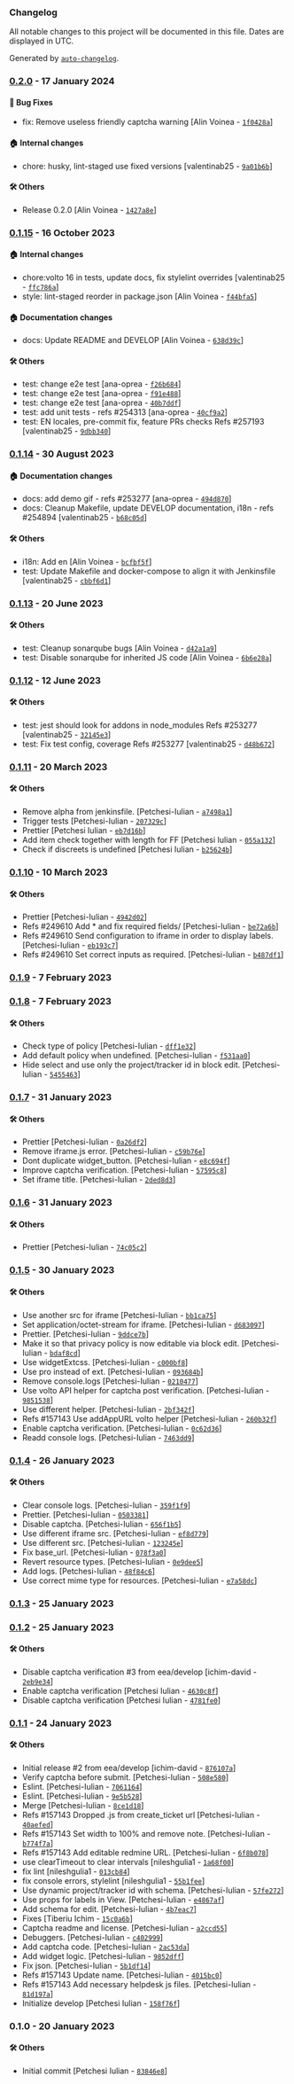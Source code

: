 ### Changelog

All notable changes to this project will be documented in this file. Dates are displayed in UTC.

Generated by [`auto-changelog`](https://github.com/CookPete/auto-changelog).

### [0.2.0](https://github.com/eea/volto-redmine-helpdesk/compare/0.1.15...0.2.0) - 17 January 2024

#### :bug: Bug Fixes

- fix: Remove useless friendly captcha warning [Alin Voinea - [`1f0428a`](https://github.com/eea/volto-redmine-helpdesk/commit/1f0428a6908f946574c4dd6233a4f53cb9630604)]

#### :house: Internal changes

- chore: husky, lint-staged use fixed versions [valentinab25 - [`9a01b6b`](https://github.com/eea/volto-redmine-helpdesk/commit/9a01b6bfa301cf2b2bcf8ef614c10370e9fa382c)]

#### :hammer_and_wrench: Others

- Release 0.2.0 [Alin Voinea - [`1427a8e`](https://github.com/eea/volto-redmine-helpdesk/commit/1427a8e4e873f42041cdc7933ef3a10c9f54ae6d)]
### [0.1.15](https://github.com/eea/volto-redmine-helpdesk/compare/0.1.14...0.1.15) - 16 October 2023

#### :house: Internal changes

- chore:volto 16 in tests, update docs, fix stylelint overrides [valentinab25 - [`ffc786a`](https://github.com/eea/volto-redmine-helpdesk/commit/ffc786ae90a2da845f49b7de800cb511a7dbfed0)]
- style: lint-staged reorder in package.json [Alin Voinea - [`f44bfa5`](https://github.com/eea/volto-redmine-helpdesk/commit/f44bfa5efe0549d377be8dc84cca700e4905ee81)]

#### :house: Documentation changes

- docs: Update README and DEVELOP [Alin Voinea - [`638d39c`](https://github.com/eea/volto-redmine-helpdesk/commit/638d39c5eb69429bf207e80a9e92a5b35ba9af6b)]

#### :hammer_and_wrench: Others

- test: change e2e test [ana-oprea - [`f26b684`](https://github.com/eea/volto-redmine-helpdesk/commit/f26b684465e43a20875c4e048abc918d020420c7)]
- test: change e2e test [ana-oprea - [`f91e488`](https://github.com/eea/volto-redmine-helpdesk/commit/f91e48855de1ef1b85bae4dd4663409fa549f9f8)]
- test: change e2e test [ana-oprea - [`40b7ddf`](https://github.com/eea/volto-redmine-helpdesk/commit/40b7ddf4f66561e31582cc687d65e02de6155593)]
- test: add unit tests - refs #254313 [ana-oprea - [`40cf9a2`](https://github.com/eea/volto-redmine-helpdesk/commit/40cf9a2a42f2df9ffa09e424cff1d7c90a6a2e7e)]
- test: EN locales, pre-commit fix, feature PRs checks Refs #257193 [valentinab25 - [`9dbb340`](https://github.com/eea/volto-redmine-helpdesk/commit/9dbb340036b343178da196a8927a0453fc1c20a5)]
### [0.1.14](https://github.com/eea/volto-redmine-helpdesk/compare/0.1.13...0.1.14) - 30 August 2023

#### :house: Documentation changes

- docs: add demo gif - refs #253277 [ana-oprea - [`494d870`](https://github.com/eea/volto-redmine-helpdesk/commit/494d870040daf2a64a37cda2ed2ab72e2edb7cbd)]
- docs: Cleanup Makefile, update DEVELOP documentation, i18n - refs #254894 [valentinab25 - [`b68c05d`](https://github.com/eea/volto-redmine-helpdesk/commit/b68c05dd665b2e2f9437e6970493d07da634ab5c)]

#### :hammer_and_wrench: Others

- i18n: Add en [Alin Voinea - [`bcfbf5f`](https://github.com/eea/volto-redmine-helpdesk/commit/bcfbf5f07c87ff603ac7cf0681873cb4f1d75f60)]
- test: Update Makefile and docker-compose to align it with Jenkinsfile [valentinab25 - [`cbbf6d1`](https://github.com/eea/volto-redmine-helpdesk/commit/cbbf6d1a531c06621ff58b4041dcf562fb50f7c4)]
### [0.1.13](https://github.com/eea/volto-redmine-helpdesk/compare/0.1.12...0.1.13) - 20 June 2023

#### :hammer_and_wrench: Others

- test: Cleanup sonarqube bugs [Alin Voinea - [`d42a1a9`](https://github.com/eea/volto-redmine-helpdesk/commit/d42a1a9bcec06309dd8b7842998896b858c29a31)]
- test: Disable sonarqube for inherited JS code [Alin Voinea - [`6b6e28a`](https://github.com/eea/volto-redmine-helpdesk/commit/6b6e28a90e15fd53d30803b2a9377e23801c7158)]
### [0.1.12](https://github.com/eea/volto-redmine-helpdesk/compare/0.1.11...0.1.12) - 12 June 2023

#### :hammer_and_wrench: Others

- test: jest should look for addons in node_modules Refs #253277 [valentinab25 - [`32145e3`](https://github.com/eea/volto-redmine-helpdesk/commit/32145e3207167d73f30dc4e11e9e3d05033a5b70)]
- test: Fix test config, coverage Refs #253277 [valentinab25 - [`d48b672`](https://github.com/eea/volto-redmine-helpdesk/commit/d48b672f13b4bc2ce4360dc2558e23ba695c8589)]
### [0.1.11](https://github.com/eea/volto-redmine-helpdesk/compare/0.1.10...0.1.11) - 20 March 2023

#### :hammer_and_wrench: Others

- Remove alpha from jenkinsfile. [Petchesi-Iulian - [`a7498a1`](https://github.com/eea/volto-redmine-helpdesk/commit/a7498a111856a5af5891a2a5ea562d0d66548df9)]
- Trigger tests [Petchesi-Iulian - [`207329c`](https://github.com/eea/volto-redmine-helpdesk/commit/207329c40a7183d0c184a32102f53c0d423df7d5)]
- Prettier [Petchesi Iulian - [`eb7d16b`](https://github.com/eea/volto-redmine-helpdesk/commit/eb7d16b56eb412e26ce19b6e6f1974faaa91b2fb)]
- Add item check together with length for FF [Petchesi Iulian - [`055a132`](https://github.com/eea/volto-redmine-helpdesk/commit/055a13220a298484fc98b9aba173320133d7cfc4)]
- Check if discreets is undefined [Petchesi Iulian - [`b25624b`](https://github.com/eea/volto-redmine-helpdesk/commit/b25624bf01631be4368f1ba7e0b9c186bdbdb0e8)]
### [0.1.10](https://github.com/eea/volto-redmine-helpdesk/compare/0.1.9...0.1.10) - 10 March 2023

#### :hammer_and_wrench: Others

- Prettier [Petchesi-Iulian - [`4942d02`](https://github.com/eea/volto-redmine-helpdesk/commit/4942d02bf3276f11eecb325a6c9e8a6e902b665c)]
- Refs #249610 Add * and fix required fields/ [Petchesi-Iulian - [`be72a6b`](https://github.com/eea/volto-redmine-helpdesk/commit/be72a6ba546040242cc2bf4a1db4173ae2f3fb6c)]
- Refs #249610 Send configuration to iframe in order to display labels. [Petchesi-Iulian - [`eb193c7`](https://github.com/eea/volto-redmine-helpdesk/commit/eb193c7769645cfc717c6c840551a022e69637f8)]
- Refs #249610 Set correct inputs as required. [Petchesi-Iulian - [`b487df1`](https://github.com/eea/volto-redmine-helpdesk/commit/b487df1b1edfe5ff69a72d4a0371404958d9ca95)]
### [0.1.9](https://github.com/eea/volto-redmine-helpdesk/compare/0.1.8...0.1.9) - 7 February 2023

### [0.1.8](https://github.com/eea/volto-redmine-helpdesk/compare/0.1.7...0.1.8) - 7 February 2023

#### :hammer_and_wrench: Others

- Check type of policy [Petchesi-Iulian - [`dff1e32`](https://github.com/eea/volto-redmine-helpdesk/commit/dff1e3291293ce66b0e1d8a27a71b6900369001f)]
- Add default policy when undefined. [Petchesi-Iulian - [`f531aa0`](https://github.com/eea/volto-redmine-helpdesk/commit/f531aa070afeabeda8f0bff9bd079e3a56e15ca6)]
- Hide select and use only the project/tracker id in block edit. [Petchesi-Iulian - [`5455463`](https://github.com/eea/volto-redmine-helpdesk/commit/5455463a8395b28c4bcb0b1892ea8be73f34fb63)]
### [0.1.7](https://github.com/eea/volto-redmine-helpdesk/compare/0.1.6...0.1.7) - 31 January 2023

#### :hammer_and_wrench: Others

- Prettier [Petchesi-Iulian - [`0a26df2`](https://github.com/eea/volto-redmine-helpdesk/commit/0a26df20ead1a540327538afaef5a98fcc8d510a)]
- Remove iframe.js error. [Petchesi-Iulian - [`c59b76e`](https://github.com/eea/volto-redmine-helpdesk/commit/c59b76e0e3a1881bc3a4c254ea44e9e8fca0d791)]
- Dont duplicate widget_button. [Petchesi-Iulian - [`e8c694f`](https://github.com/eea/volto-redmine-helpdesk/commit/e8c694f9c0846f005aed929a7a3d80a319e52277)]
- Improve captcha verification. [Petchesi-Iulian - [`57595c8`](https://github.com/eea/volto-redmine-helpdesk/commit/57595c81f1e02c1d3fd8d1d1f06dc28864406f75)]
- Set iframe title. [Petchesi-Iulian - [`2ded8d3`](https://github.com/eea/volto-redmine-helpdesk/commit/2ded8d3a438ea2ec21ba816a6fe3883e70be4b46)]
### [0.1.6](https://github.com/eea/volto-redmine-helpdesk/compare/0.1.5...0.1.6) - 31 January 2023

#### :hammer_and_wrench: Others

- Prettier [Petchesi-Iulian - [`74c05c2`](https://github.com/eea/volto-redmine-helpdesk/commit/74c05c2280b75ff9e8113e6701e077d8a1fc5212)]
### [0.1.5](https://github.com/eea/volto-redmine-helpdesk/compare/0.1.4...0.1.5) - 30 January 2023

#### :hammer_and_wrench: Others

- Use another src for iframe [Petchesi-Iulian - [`bb1ca75`](https://github.com/eea/volto-redmine-helpdesk/commit/bb1ca7538e073b99762d3462760f84c918c5e27f)]
- Set application/octet-stream for iframe. [Petchesi-Iulian - [`d683097`](https://github.com/eea/volto-redmine-helpdesk/commit/d683097035c2777e37a4780d39aa19f5426ccccd)]
- Prettier. [Petchesi-Iulian - [`9ddce7b`](https://github.com/eea/volto-redmine-helpdesk/commit/9ddce7baa116d48aaef2d78049cc8bed37080141)]
- Make it so that privacy policy is now editable via block edit. [Petchesi-Iulian - [`bdaf8cd`](https://github.com/eea/volto-redmine-helpdesk/commit/bdaf8cd1cc58a9886736c2f9a4671114f37b044c)]
- Use widgetExtcss. [Petchesi-Iulian - [`c000bf8`](https://github.com/eea/volto-redmine-helpdesk/commit/c000bf8ffe3d9db60df37f8519558dedba0fd3e1)]
- Use pro instead of ext. [Petchesi-Iulian - [`093684b`](https://github.com/eea/volto-redmine-helpdesk/commit/093684b721b5da12b7781c1f477c2d2e4dcee5bf)]
- Remove console.logs [Petchesi-Iulian - [`0210477`](https://github.com/eea/volto-redmine-helpdesk/commit/02104778f8da183c5c8b53b0dc997d2791df31b6)]
- Use volto API helper for captcha post verification. [Petchesi-Iulian - [`9851538`](https://github.com/eea/volto-redmine-helpdesk/commit/985153864396eb8fa79a04ae4cf80295b1a2d9be)]
- Use different helper. [Petchesi-Iulian - [`2bf342f`](https://github.com/eea/volto-redmine-helpdesk/commit/2bf342f7771b442168053e356c78a3d66c72b7d2)]
- Refs #157143 Use addAppURL volto helper [Petchesi-Iulian - [`260b32f`](https://github.com/eea/volto-redmine-helpdesk/commit/260b32fc4379477a569df2f2214857c686e41157)]
- Enable captcha verification. [Petchesi-Iulian - [`0c62d36`](https://github.com/eea/volto-redmine-helpdesk/commit/0c62d3614b6c944777c6c9ab2fd6748f5aa54ff4)]
- Readd console logs. [Petchesi-Iulian - [`7463dd9`](https://github.com/eea/volto-redmine-helpdesk/commit/7463dd951db06ed118a2b7e4d8274da1cd637c4e)]
### [0.1.4](https://github.com/eea/volto-redmine-helpdesk/compare/0.1.3...0.1.4) - 26 January 2023

#### :hammer_and_wrench: Others

- Clear console logs. [Petchesi-Iulian - [`359f1f9`](https://github.com/eea/volto-redmine-helpdesk/commit/359f1f93fc6061e4419deed0677dc0099fd87ff7)]
- Prettier. [Petchesi-Iulian - [`0503381`](https://github.com/eea/volto-redmine-helpdesk/commit/05033817807a6fd6279430d3e376364f2897d023)]
- Disable captcha. [Petchesi-Iulian - [`656f1b5`](https://github.com/eea/volto-redmine-helpdesk/commit/656f1b5eab9e12706e5971be21a32c5cbed1f9cd)]
- Use different iframe src. [Petchesi-Iulian - [`ef8d779`](https://github.com/eea/volto-redmine-helpdesk/commit/ef8d7790f8a96d4913d65bd4e3abd133eaaa3ad0)]
- Use different src. [Petchesi-Iulian - [`123245e`](https://github.com/eea/volto-redmine-helpdesk/commit/123245edd33dc6d9e627f9cf937e61b46f0257f3)]
- Fix base_url. [Petchesi-Iulian - [`078f3a0`](https://github.com/eea/volto-redmine-helpdesk/commit/078f3a07e7d67ee0e1b4c4ece2953904289142c5)]
- Revert resource types. [Petchesi-Iulian - [`0e9dee5`](https://github.com/eea/volto-redmine-helpdesk/commit/0e9dee5375bd335f38476eb32e7c461e1e6389b6)]
- Add logs. [Petchesi-Iulian - [`48f84c6`](https://github.com/eea/volto-redmine-helpdesk/commit/48f84c6b97be12b21bbd3724fac8ef9dfb70731a)]
- Use correct mime type for resources. [Petchesi-Iulian - [`e7a58dc`](https://github.com/eea/volto-redmine-helpdesk/commit/e7a58dcec45c1cb50fe96dc762d0e9eb75bbf70d)]
### [0.1.3](https://github.com/eea/volto-redmine-helpdesk/compare/0.1.2...0.1.3) - 25 January 2023

### [0.1.2](https://github.com/eea/volto-redmine-helpdesk/compare/0.1.1...0.1.2) - 25 January 2023

#### :hammer_and_wrench: Others

- Disable captcha verification #3 from eea/develop [ichim-david - [`2eb9e34`](https://github.com/eea/volto-redmine-helpdesk/commit/2eb9e3491857adcacb5a6ea0cbb66f3a703b4a24)]
- Enable captcha verification [Petchesi Iulian - [`4630c8f`](https://github.com/eea/volto-redmine-helpdesk/commit/4630c8f1f44bed577138aff0a9cd0235e7bf195c)]
- Disable captcha verification [Petchesi Iulian - [`4781fe0`](https://github.com/eea/volto-redmine-helpdesk/commit/4781fe05816b9ac6d5428e56b21de13c344bfeb2)]
### [0.1.1](https://github.com/eea/volto-redmine-helpdesk/compare/0.1.0...0.1.1) - 24 January 2023

#### :hammer_and_wrench: Others

- Initial release #2 from eea/develop [ichim-david - [`876107a`](https://github.com/eea/volto-redmine-helpdesk/commit/876107a2bce96bb410dea5aa92a3d7847cdf69d6)]
- Verify captcha before submit. [Petchesi-Iulian - [`508e580`](https://github.com/eea/volto-redmine-helpdesk/commit/508e580a611a779af31f1321380923cca5047793)]
- Eslint. [Petchesi-Iulian - [`7061164`](https://github.com/eea/volto-redmine-helpdesk/commit/7061164eff97e587f5219b4222c6be89fc5ed0c6)]
- Eslint. [Petchesi-Iulian - [`9e5b528`](https://github.com/eea/volto-redmine-helpdesk/commit/9e5b528a23a3a416036c67489f99070eafe22f9b)]
- Merge [Petchesi-Iulian - [`8ce1d18`](https://github.com/eea/volto-redmine-helpdesk/commit/8ce1d18b7b8ce5cd57c7e5c900ec8b3f4b0449dd)]
- Refs #157143 Dropped .js from create_ticket url [Petchesi-Iulian - [`40aefed`](https://github.com/eea/volto-redmine-helpdesk/commit/40aefed5acc3a6ac1e9d9c4c92becc618db83d6f)]
- Refs #157143 Set width to 100% and remove note. [Petchesi-Iulian - [`b774f7a`](https://github.com/eea/volto-redmine-helpdesk/commit/b774f7a4b4ed75d04d1b5a69e1503a52ac1f36e9)]
- Refs #157143 Add editable redmine URL. [Petchesi-Iulian - [`6f8b078`](https://github.com/eea/volto-redmine-helpdesk/commit/6f8b0787891050ad352e49350554847805c5d09a)]
- use clearTimeout to clear intervals [nileshgulia1 - [`1a68f00`](https://github.com/eea/volto-redmine-helpdesk/commit/1a68f0088d07d088b0ea3f46d05dfd5d10f5e186)]
- fix lint [nileshgulia1 - [`013cb84`](https://github.com/eea/volto-redmine-helpdesk/commit/013cb84f8be4f75f9f3b61a480135ec9ca5d8072)]
- fix console errors, stylelint [nileshgulia1 - [`55b1fee`](https://github.com/eea/volto-redmine-helpdesk/commit/55b1feecb5e75f12715cc8698a3eff9852c11e6c)]
- Use dynamic project/tracker id with schema. [Petchesi-Iulian - [`57fe272`](https://github.com/eea/volto-redmine-helpdesk/commit/57fe272d3001b0718f377943e5206e0026e459f5)]
- Use props for labels in View. [Petchesi-Iulian - [`e4867af`](https://github.com/eea/volto-redmine-helpdesk/commit/e4867af7d59baaf9f1474b25c82a38a6b3975afd)]
- Add schema for edit. [Petchesi-Iulian - [`4b7eac7`](https://github.com/eea/volto-redmine-helpdesk/commit/4b7eac78908098aeed08fe877d33b2db20c359c1)]
- Fixes [Tiberiu Ichim - [`15c0a6b`](https://github.com/eea/volto-redmine-helpdesk/commit/15c0a6b5912a37831a914433a8861d2c600bef44)]
- Captcha readme and license. [Petchesi-Iulian - [`a2ccd55`](https://github.com/eea/volto-redmine-helpdesk/commit/a2ccd559ebab2248e4653c097e4ee51551ede2ee)]
- Debuggers. [Petchesi-Iulian - [`c402999`](https://github.com/eea/volto-redmine-helpdesk/commit/c40299985383c04b06105cda7fd162dee3916cfa)]
- Add captcha code. [Petchesi-Iulian - [`2ac53da`](https://github.com/eea/volto-redmine-helpdesk/commit/2ac53dada55a113c5aa0e4f8413785f894acf210)]
- Add widget logic. [Petchesi-Iulian - [`9852dff`](https://github.com/eea/volto-redmine-helpdesk/commit/9852dff7a2347bae9730aeb493b6d0102d161dad)]
- Fix json. [Petchesi-Iulian - [`5b1df14`](https://github.com/eea/volto-redmine-helpdesk/commit/5b1df14f692cfd0747c45634e28d6231a67652c7)]
- Refs #157143 Update name. [Petchesi-Iulian - [`4015bc0`](https://github.com/eea/volto-redmine-helpdesk/commit/4015bc0a8d8a5968e1f84dd23e4aa0f360a21786)]
- Refs #157143 Add necessary helpdesk js files. [Petchesi-Iulian - [`81d197a`](https://github.com/eea/volto-redmine-helpdesk/commit/81d197adfb6216e833bf1b13b9b70b63facbb514)]
- Initialize develop [Petchesi Iulian - [`158f76f`](https://github.com/eea/volto-redmine-helpdesk/commit/158f76fd231964743f009550b150171aac7dac83)]
### 0.1.0 - 20 January 2023

#### :hammer_and_wrench: Others

- Initial commit [Petchesi Iulian - [`83846e8`](https://github.com/eea/volto-redmine-helpdesk/commit/83846e8c50208c9fa406c58a0cd3e0e7f47cd64f)]
